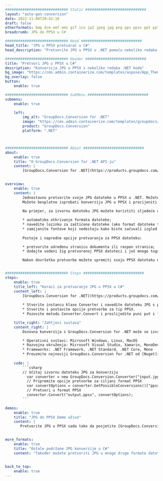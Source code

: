 ```yaml
---
############################# Static ############################
layout: "auto-gen-conversion"
date: 2022-11-08T20:42:18
draft: false
otherformats: bmp dcm emf emz gif ico jp2 jpeg jpg png pps ppsx ppt pptx psb psd svg svgz tga tif tiff webp wmf wmz
breadcrumb: JPG do PPSX u C#

############################# Head ############################
head_title: "JPG u PPSX pretvarač u C#"
head_description: "Pretvorite JPG u PPSX u .NET pomoću nekoliko redaka koda. Koristite GroupDocs Document Conversion API za pretvaranje preko 160 formata datoteka."

############################# Header ############################
title: "Pretvori JPG u PPSX u C#"
description: "Konverzija JPG u PPSX s nekoliko redaka .NET koda"
bg_image: "https://cms.admin.containerize.com/templates/aspose/App_Themes/V3/images/bg/header1.png"
bg_overlay: false
button:
    enable: true

############################# SubMenu ############################
submenu:
    enable: true

    left:
        img_alt: "GroupDocs.Conversion for .NET"
        image: "https://cms.admin.containerize.com/templates/groupdocs/images/product-logos/90x90-noborder/groupdocs-conversion-net.png"
        product: "GroupDocs.Conversion"
        platform: ".NET"



############################# About ############################
about:
    enable: true
    title: "O GroupDocs.Conversion for .NET API-ju"
    content: |
        [GroupDocs.Conversion for .NET](https://products.groupdocs.com/conversion/net/) može se koristiti za pretvaranje Microsoft Worda, Excela, PowerPointa, PDF-a, Visio i drugih formata. GroupDocs.Conversion je samostalni API koji je prikladan za pozadinske i interne sustave gdje su potrebne visoke performanse. Ne ovisi o softveru poput Microsofta ili Open Officea.
    

overview:
    enable: true
    content: |
        Jednostavno pretvorite svoje JPG datoteke u PPSX u .NET. Možete koristiti samo nekoliko C# linija koda na bilo kojoj platformi po vašem izboru kao što su - Windows, Linux, macOS.
        Možete besplatno isprobati konverziju JPG u PPSX i procijeniti kvalitetu rezultata konverzije. Uz jednostavne scenarije konverzije datoteka, možete isprobati naprednije opcije za učitavanje izvorne JPG datoteke i za spremanje izlaznog PPSX rezultata. 
        
        Na primjer, za izvornu datoteku JPG možete koristiti sljedeće opcije učitavanja:

        * automatsko otkrivanje formata datoteke;
        * navedite lozinku za zaštićene datoteke (ako format datoteke to podržava);
        * zamijenite fontove koji nedostaju kako biste sačuvali izgled dokumenta.
        
        Postoje i napredne opcije pretvaranja za PPSX datoteku:

        * pretvorite određenu stranicu dokumenta ili raspon stranica;
        * dodajte vodeni žig pretvorenoj PPSX datoteci i još mnogo toga.

        Nakon dovršetka pretvorbe možete spremiti svoju PPSX datoteku na lokalnu stazu datoteke ili bilo koju pohranu treće strane kao što su FTP, Amazon S3, Google Drive, Dropbox itd. Imajte na umu - da pretvorite JPG u {{ TO}} nema potrebe za instaliranjem bilo kakvog dodatnog softvera - poput MS Officea, Open Officea, Adobe Acrobat Readera itd.


############################# Steps ############################
steps:
    enable: true
    title_left: "Koraci za pretvaranje JPG u PPSX u C#"
    content_left: |
        [GroupDocs.Conversion for .NET](https://products.groupdocs.com/conversion/net/) programerima olakšava pretvaranje JPG datoteke u PPSX s nekoliko redaka koda.
        
        * Stvorite instancu klase Converter i navedite datoteku JPG s punim putem
        * Stvorite i postavite opcije pretvorbe za tip PPSX.
        * Pozovite metodu Converter.Convert i proslijedite puni put i format (PPSX) kao parametar

    title_right: "Zahtjevi sustava"
    content_right: |
        Osnovna konverzija s GroupDocs.Conversion for .NET može se izvršiti u samo nekoliko jednostavnih koraka. Naši API-ji podržani su na svim glavnim platformama i operativnim sustavima. Prije izvršavanja koda u nastavku, provjerite imate li sljedeće preduvjete instalirane na vašem sustavu.

        * Operativni sustavi: Microsoft Windows, Linux, MacOS
        * Razvojna okruženja: Microsoft Visual Studio, Xamarin, MonoDevelop
        * Frameworks: .NET Framework, .NET Standard, .NET Core, Mono
        * Preuzmite najnoviji GroupDocs.Conversion for .NET od [Nuget](https://www.nuget.org/packages/groupdocs.conversion)
         
    code: |
        ```csharp    
        // Učitaj izvornu datoteku JPG za konverziju
          var converter = new GroupDocs.Conversion.Converter("input.jpg");
          // Pripremite opcije pretvorbe za ciljani format PPSX
          var convertOptions = converter.GetPossibleConversions()["ppsx"].ConvertOptions;
          // Pretvori u format PPSX
          converter.Convert("output.ppsx", convertOptions);
        ```

demos:
    enable: true
    title: "JPG do PPSX Demo uživo"
    content: |
       Pretvorite JPG u PPSX sada tako da posjetite [GroupDocs.Conversion App](https://products.groupdocs.app/conversion/family) web mjesto. Online demo ima sljedeće prednosti
          

more_formats:
    enable: true
    title: "Ostale podržane JPG konverzije u C#"
    content: "Također možete pretvoriti JPG u mnoge druge formate datoteka. Pogledajte popis u nastavku."
       
       
back_to_top:
    enable: true
---
```

